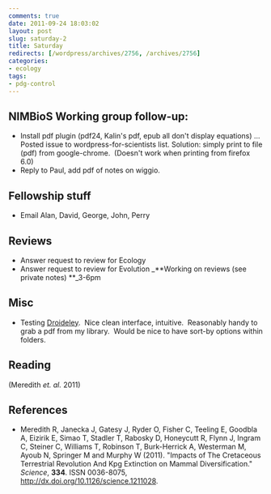 ```yaml
---
comments: true
date: 2011-09-24 18:03:02
layout: post
slug: saturday-2
title: Saturday
redirects: [/wordpress/archives/2756, /archives/2756]
categories:
- ecology
tags: 
- pdg-control
---
```


## NIMBioS Working group follow-up:
	
* Install pdf plugin (pdf24, Kalin's pdf, epub all don't display equations) ... Posted issue to wordpress-for-scientists list. Solution: simply print to file (pdf) from google-chrome.  (Doesn't work when printing from firefox 6.0)
* Reply to Paul, add pdf of notes on wiggio.

## Fellowship stuff

* Email Alan, David, George, John, Perry

## Reviews

* Answer request to review for Ecology
* Answer request to review for Evolution
_**Working on reviews (see private notes) **_3-6pm


## Misc

* Testing [Droideley](http://droideley.posterous.com/).  Nice clean interface, intuitive.  Reasonably handy to grab a pdf from my library.  Would be nice to have sort-by options within folders.


## Reading


(Meredith _et. al._ 2011)

## References


- Meredith R, Janecka J, Gatesy J, Ryder O, Fisher C, Teeling E, Goodbla A, Eizirik E, Simao T, Stadler T, Rabosky D, Honeycutt R, Flynn J, Ingram C, Steiner C, Williams T, Robinson T, Burk-Herrick A, Westerman M, Ayoub N, Springer M and Murphy W (2011).
"Impacts of The Cretaceous Terrestrial Revolution And Kpg Extinction on Mammal Diversification."
*Science*, **334**.
ISSN 0036-8075, <a href="http://dx.doi.org/10.1126/science.1211028">http://dx.doi.org/10.1126/science.1211028</a>.
